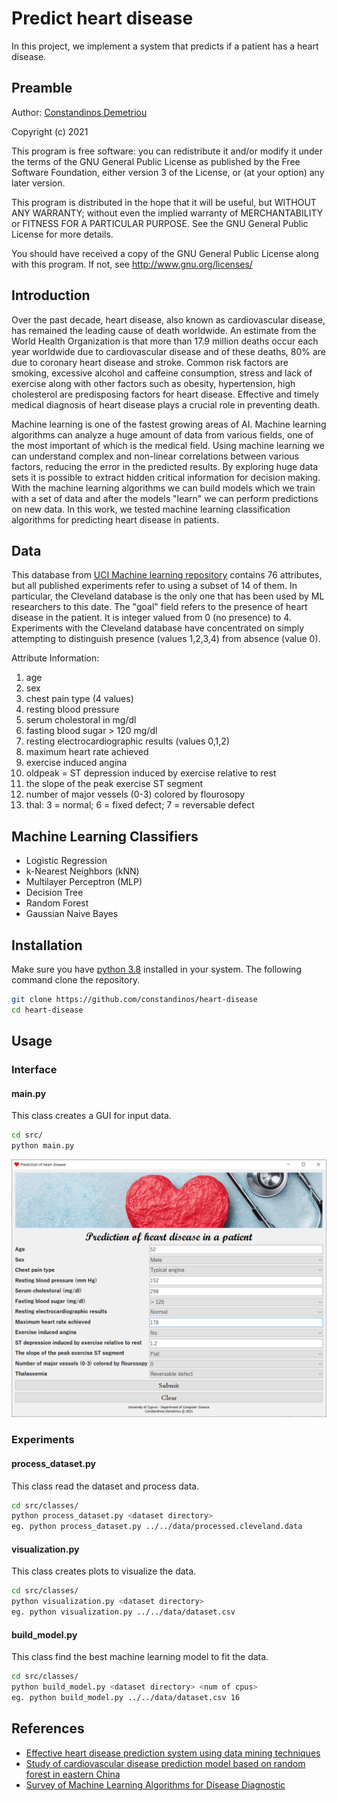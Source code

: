 # Predict heart disease
In this project, we implement a system that predicts if a patient has a heart disease.

## Preamble

Author: [Constandinos Demetriou](https://github.com/constandinos)

Copyright (c) 2021

This program is free software: you can redistribute it and/or modify it under the terms of the GNU General Public License as published by the Free Software Foundation, either version 3 of the License, or (at your option) any later version.

This program is distributed in the hope that it will be useful, but WITHOUT ANY WARRANTY; without even the implied warranty of MERCHANTABILITY or FITNESS FOR A PARTICULAR PURPOSE. See the GNU General Public License for more details.

You should have received a copy of the GNU General Public License along with this program. If not, see http://www.gnu.org/licenses/

## Introduction
Over the past decade, heart disease, also known as cardiovascular disease, has remained the leading cause of death worldwide. An estimate from the World Health Organization is that more than 17.9 million deaths occur each year worldwide due to cardiovascular disease and of these deaths, 80% are due to coronary heart disease and stroke. Common risk factors are smoking, excessive alcohol and caffeine consumption, stress and lack of exercise along with other factors such as obesity, hypertension, high  cholesterol are predisposing factors for heart disease. Effective and timely medical diagnosis of heart disease plays a crucial role in preventing death.

Machine learning is one of the fastest growing areas of AI. Machine learning algorithms can analyze a huge amount of data from various fields, one of the most important of which is the medical field. Using machine learning we can understand complex and non-linear correlations between various factors, reducing the error in the predicted results. By exploring huge data sets it is possible to extract hidden critical information for decision making. With the machine learning algorithms we can build models which we train with a set of data and after the models "learn" we can perform predictions on new data. In this work, we tested machine learning classification algorithms for predicting heart disease in patients.

## Data
This database from [UCI Machine learning repository](https://archive.ics.uci.edu/ml/datasets/heart+disease) contains 76 attributes, but all published experiments refer to using a subset of 14 of them. In particular, the Cleveland database is the only one that has been used by ML researchers to this date. The "goal" field refers to the presence of heart disease in the patient. It is integer valued from 0 (no presence) to 4. Experiments with the Cleveland database have concentrated on simply attempting to distinguish presence (values 1,2,3,4) from absence (value 0).

Attribute Information:
1. age
1. sex
1. chest pain type (4 values)
1. resting blood pressure
1. serum cholestoral in mg/dl
1. fasting blood sugar > 120 mg/dl
1. resting electrocardiographic results (values 0,1,2)
1. maximum heart rate achieved
1. exercise induced angina
1. oldpeak = ST depression induced by exercise relative to rest
1. the slope of the peak exercise ST segment
1. number of major vessels (0-3) colored by flourosopy
1. thal: 3 = normal; 6 = fixed defect; 7 = reversable defect

## Machine Learning Classifiers
* Logistic Regression
* k-Nearest Neighbors (kNN)
* Multilayer Perceptron (MLP)
* Decision Tree
* Random Forest
* Gaussian Naive Bayes

## Installation
Make sure you have [python 3.8](https://www.python.org/downloads/release/python-380/)  installed in your system. 
The following command clone the repository.
```bash
git clone https://github.com/constandinos/heart-disease
cd heart-disease
```

## Usage

### Interface

#### main.py
This class creates a GUI for input data.
```bash
cd src/
python main.py
```
![Image](figures/gui.png?raw=true "Example of main interface")

### Experiments

#### process_dataset.py
This class read the dataset and process data.
```bash
cd src/classes/
python process_dataset.py <dataset directory>
eg. python process_dataset.py ../../data/processed.cleveland.data
```

#### visualization.py
This class creates plots to visualize the data.
```bash
cd src/classes/
python visualization.py <dataset directory>
eg. python visualization.py ../../data/dataset.csv
```

#### build_model.py
This class find the best machine learning model to fit the data.
```bash
cd src/classes/
python build_model.py <dataset directory> <num of cpus>
eg. python build_model.py ../../data/dataset.csv 16
```

References
----------
* [Effective heart disease prediction system using data mining techniques](https://www.ncbi.nlm.nih.gov/pmc/articles/PMC5863635/)
* [Study of cardiovascular disease prediction model based on random forest in eastern China](https://www.researchgate.net/publication/340103704_Study_of_cardiovascular_disease_prediction_model_based_on_random_forest_in_eastern_China)
* [Survey of Machine Learning Algorithms for Disease Diagnostic](https://www.researchgate.net/publication/312629315_Survey_of_Machine_Learning_Algorithms_for_Disease_Diagnostic)
